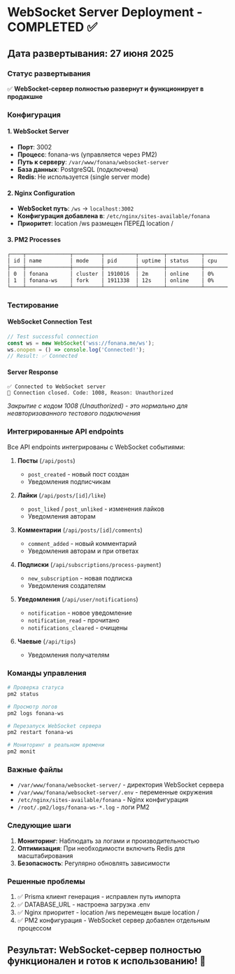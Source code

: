 # WebSocket Server Deployment - COMPLETED ✅

## Дата развертывания: 27 июня 2025

### Статус развертывания

✅ **WebSocket-сервер полностью развернут и функционирует в продакшне**

### Конфигурация

#### 1. WebSocket Server
- **Порт**: 3002
- **Процесс**: fonana-ws (управляется через PM2)
- **Путь к серверу**: `/var/www/fonana/websocket-server`
- **База данных**: PostgreSQL (подключена)
- **Redis**: Не используется (single server mode)

#### 2. Nginx Configuration
- **WebSocket путь**: `/ws` → `localhost:3002`
- **Конфигурация добавлена в**: `/etc/nginx/sites-available/fonana`
- **Приоритет**: location /ws размещен ПЕРЕД location /

#### 3. PM2 Processes
```bash
┌────┬──────────────┬─────────┬──────────┬────────┬───────────┬──────────┬──────────┐
│ id │ name         │ mode    │ pid      │ uptime │ status    │ cpu      │ mem      │
├────┼──────────────┼─────────┼──────────┼────────┼───────────┼──────────┼──────────┤
│ 0  │ fonana       │ cluster │ 1910016  │ 2m     │ online    │ 0%       │ 57.1mb   │
│ 1  │ fonana-ws    │ fork    │ 1911338  │ 12s    │ online    │ 0%       │ 75.0mb   │
└────┴──────────────┴─────────┴──────────┴────────┴───────────┴──────────┴──────────┘
```

### Тестирование

#### WebSocket Connection Test
```javascript
// Test successful connection
const ws = new WebSocket('wss://fonana.me/ws');
ws.onopen = () => console.log('Connected!');
// Result: ✅ Connected
```

#### Server Response
```
✅ Connected to WebSocket server
🔌 Connection closed. Code: 1008, Reason: Unauthorized
```
*Закрытие с кодом 1008 (Unauthorized) - это нормально для неавторизованного тестового подключения*

### Интегрированные API endpoints

Все API endpoints интегрированы с WebSocket событиями:

1. **Посты** (`/api/posts`)
   - `post_created` - новый пост создан
   - Уведомления подписчикам

2. **Лайки** (`/api/posts/[id]/like`)
   - `post_liked` / `post_unliked` - изменения лайков
   - Уведомления авторам

3. **Комментарии** (`/api/posts/[id]/comments`)
   - `comment_added` - новый комментарий
   - Уведомления авторам и при ответах

4. **Подписки** (`/api/subscriptions/process-payment`)
   - `new_subscription` - новая подписка
   - Уведомления создателям

5. **Уведомления** (`/api/user/notifications`)
   - `notification` - новое уведомление
   - `notification_read` - прочитано
   - `notifications_cleared` - очищены

6. **Чаевые** (`/api/tips`)
   - Уведомления получателям

### Команды управления

```bash
# Проверка статуса
pm2 status

# Просмотр логов
pm2 logs fonana-ws

# Перезапуск WebSocket сервера
pm2 restart fonana-ws

# Мониторинг в реальном времени
pm2 monit
```

### Важные файлы

- `/var/www/fonana/websocket-server/` - директория WebSocket сервера
- `/var/www/fonana/websocket-server/.env` - переменные окружения
- `/etc/nginx/sites-available/fonana` - Nginx конфигурация
- `/root/.pm2/logs/fonana-ws-*.log` - логи PM2

### Следующие шаги

1. **Мониторинг**: Наблюдать за логами и производительностью
2. **Оптимизация**: При необходимости включить Redis для масштабирования
3. **Безопасность**: Регулярно обновлять зависимости

### Решенные проблемы

1. ✅ Prisma клиент генерация - исправлен путь импорта
2. ✅ DATABASE_URL - настроена загрузка .env
3. ✅ Nginx приоритет - location /ws перемещен выше location /
4. ✅ PM2 конфигурация - WebSocket сервер добавлен отдельным процессом

## Результат: WebSocket-сервер полностью функционален и готов к использованию! 🚀 